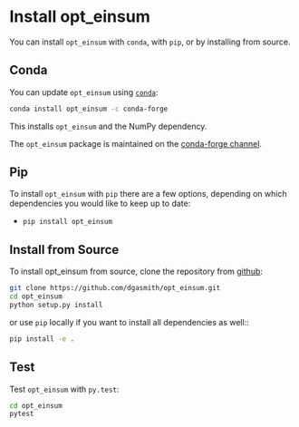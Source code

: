 # Install opt_einsum

You can install `opt_einsum` with `conda`, with `pip`, or by installing from source.

## Conda

You can update `opt_einsum` using [`conda`](https://www.anaconda.com/download/):

```bash
conda install opt_einsum -c conda-forge
```

This installs `opt_einsum` and the NumPy dependency.

The `opt_einsum` package is maintained on the [conda-forge channel](https://conda-forge.github.io/).


## Pip

To install `opt_einsum` with `pip` there are a few options, depending on which
dependencies you would like to keep up to date:

*   `pip install opt_einsum`

## Install from Source

To install opt_einsum from source, clone the repository from [github](https://github.com/dgasmith/opt_einsum):

```bash
git clone https://github.com/dgasmith/opt_einsum.git
cd opt_einsum
python setup.py install
```

or use `pip` locally if you want to install all dependencies as well::

```bash
pip install -e .
```


## Test

Test `opt_einsum` with `py.test`:

```bash
cd opt_einsum
pytest
```
